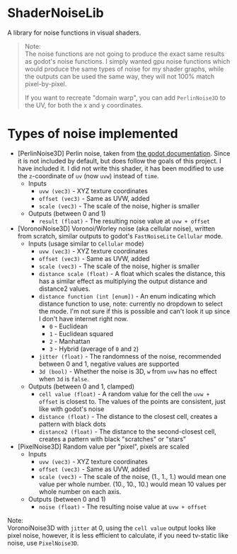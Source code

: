 # ShaderNoiseLib
A library for noise functions in visual shaders.

> Note:  
> The noise functions are not going to produce the exact same results as godot's noise functions.
> I simply wanted gpu noise functions which would produce the same types of noise for my shader graphs, while the outputs can be used the same way, they will not 100% match pixel-by-pixel.  
>
> If you want to recreate "domain warp", you can add `PerlinNoise3D` to the UV, for both the x and y coordinates.

# Types of noise implemented
* \[PerlinNoise3D] Perlin noise, taken from [the godot documentation](https://docs.godotengine.org/en/stable/tutorials/plugins/editor/visual_shader_plugins.html). Since it is not included by default, but does follow the goals of this project. I have included it. I did not write this shader, it has been modified to use the `z`-coordinate of `uv` (now `uvw`) instead of `time`.
  * Inputs
    * `uvw (vec3)` - XYZ texture coordinates
    * `offset (vec3)` - Same as UVW, added
    * `scale (vec3)` - The scale of the noise, higher is smaller
  * Outputs (between 0 and 1)
    * `result (float)` - The resulting noise value at `uvw + offset`
* \[VoronoiNoise3D] Voronoi/Worley noise (aka cellular noise), written from scratch, similar outputs to godot's `FastNoiseLite` `Cellular` mode.
  * Inputs (usage similar to `Cellular` mode)
	* `uvw (vec3)` - XYZ texture coordinates
	* `offset (vec3)` - Same as UVW, added
	* `scale (vec3)` - The scale of the noise, higher is smaller
	* `distance scale (float)` - A float which scales the distance, this has a similar effect as multiplying the output distance and distance2 values.
	* `distance function (int [enum])` - An enum indicating which distance function to use, note: currently no dropdown to select the mode. I'm not sure if this is possible and can't look it up since I don't have internet right now.
      * `0` - Euclidean
      * `1` - Euclidean squared
      * `2` - Manhattan
      * `3` - Hybrid (average of `0` and `2`)
    * `jitter (float)` - The randomness of the noise, recommended between 0 and 1, negative values are supported
    * `3d (bool)` - Whether the noise is 3D, `w` from `uvw` has no effect when `3d` is `false`.
  * Outputs (between 0 and 1, clamped)
	* `cell value (float)` - A random value for the cell the `uvw + offset` is closest to. The values of the points are consistent, just like with godot's noise
	* `distance (float)` - The distance to the closest cell, creates a pattern with black dots
	* `distance2 (float)` - The distance to the second-closest cell, creates a pattern with black "scratches" or "stars"
* \[PixelNoise3D] Random value per "pixel", pixels are scaled
  * Inputs
	* `uvw (vec3)` - XYZ texture coordinates
	* `offset (vec3)` - Same as UVW, added
	* `scale (vec3)` - The scale of the noise, (1., 1., 1.) would mean one value per whole number. (10., 10., 10.) would mean 10 values per whole number on each axis.
  * Outputs (between 0 and 1)
	* `noise (float)` - The resulting noise value at `uvw + offset`

Note:  
VoronoiNoise3D with `jitter` at 0, using the `cell value` output looks like pixel noise, however, it is less efficient to calculate, if you need tv-static like noise, use `PixelNoise3D`.

